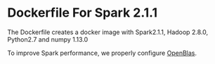 # Dockerfile For Spark 2.1.1

The Dockerfile creates a docker image with Spark2.1.1, Hadoop 2.8.0, Python2.7 and numpy 1.13.0 

To improve Spark performance, we properly configure [OpenBlas](https://github.com/xianyi/OpenBLAS).

